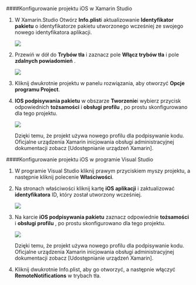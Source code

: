 ####<a name="configuring-the-ios-project-in-xamarin-studio"></a>Konfigurowanie projektu iOS w Xamarin Studio

1. W Xamarin.Studio Otwórz **Info.plist**i aktualizowanie **Identyfikator pakietu** o identyfikatorze pakietu utworzonego wcześniej ze swojego nowego identyfikatora aplikacji.

    ![](./media/app-service-mobile-xamarin-ios-configure-project/mobile-services-ios-push-21.png)

2. Przewiń w dół do **Trybów tła** i zaznacz pole **Włącz trybów tła** i pole **zdalnych powiadomień** . 

    ![](./media/app-service-mobile-xamarin-ios-configure-project/mobile-services-ios-push-22.png)

3. Kliknij dwukrotnie projektu w panelu rozwiązania, aby otworzyć **Opcje programu Project**.

4.  **IOS podpisywania pakietu** w obszarze **Tworzenie**i wybierz przycisk odpowiednich **tożsamości** i **obsługi profilu** , po prostu skonfigurowano dla tego projektu. 

    ![](./media/app-service-mobile-xamarin-ios-configure-project/mobile-services-ios-push-20.png)

    Dzięki temu, że projekt używa nowego profilu dla podpisywanie kodu. Oficjalne urządzenia Xamarin inicjowania obsługi administracyjnej dokumentacji zobacz [Udostępnianie urządzeń Xamarin].

####<a name="configuring-the-ios-project-in-visual-studio"></a>Konfigurowanie projektu iOS w programie Visual Studio

1. W programie Visual Studio kliknij prawym przyciskiem myszy projektu, a następnie kliknij polecenie **Właściwości**.

2. Na stronach właściwości kliknij kartę **iOS aplikacji** i zaktualizować **identyfikatora** ID, który został utworzony wcześniej.

    ![](./media/app-service-mobile-xamarin-ios-configure-project/mobile-services-ios-push-23.png)

3. Na karcie **iOS podpisywania pakietu** zaznacz odpowiednie **tożsamości** i **obsługi profilu** , po prostu skonfigurowano dla tego projektu. 

    ![](./media/app-service-mobile-xamarin-ios-configure-project/mobile-services-ios-push-24.png)

    Dzięki temu, że projekt używa nowego profilu dla podpisywanie kodu. Oficjalne urządzenia Xamarin inicjowania obsługi administracyjnej dokumentacji zobacz [Udostępnianie urządzeń Xamarin].

4. Kliknij dwukrotnie Info.plist, aby go otworzyć, a następnie włączyć **RemoteNotifications** w trybach tła. 



[Urządzenie Xamarin inicjowania obsługi administracyjnej]: http://developer.xamarin.com/guides/ios/getting_started/installation/device_provisioning/